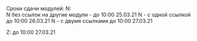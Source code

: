 Сроки сдачи модулей:
N:  
  N без ссылок на другие модули - до 10:00 25.03.21
  N - с одной ссылкой до 10:00 26.03.21
  N - с двумя ссылками до 10:00 27.03.21

Z:
  до 10:00 27.03.21

